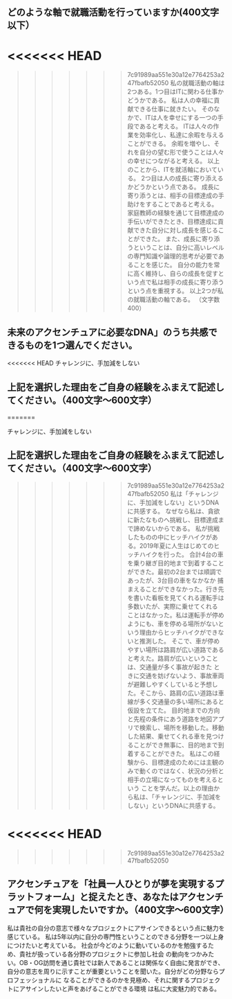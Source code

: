 ## どのような軸で就職活動を行っていますか(400文字以下）
<<<<<<< HEAD
=======

>>>>>>> 7c91989aa551e30a12e7764253a247fbafb52050
私の就職活動の軸は2つある。1つ目はITに関わる仕事かどうかである。
私は人の幸福に貢献できる仕事に就きたい。
そのなかで、ITは人を幸せにする一つの手段であると考える。
ITは人々の作業を効率化し、私達に余暇を与えることができる。
余暇を増やし、それを自分の望む形で使うことは人々の幸せにつながると考える。
以上のことから、ITを就活軸においている。
2つ目は人の成長に寄り添えるかどうかという点である。
成長に寄り添うとは、相手の目標達成の手助けをすることであると考える。
家庭教師の経験を通じて目標達成の手伝いができたとき、目標達成に貢献できた自分に対し成長を感じることができた。
また、成長に寄り添うということは、自分に高いレベルの専門知識や論理的思考が必要であることを感じた。
自分の能力を常に高く維持し、自らの成長を促すという点で私は相手の成長に寄り添うという点を重視する。
以上2つが私の就職活動の軸である。
（文字数 400）

## 未来のアクセンチュアに必要なDNA」のうち共感できるものを1つ選んでください。
<<<<<<< HEAD
チャレンジに、手加減をしない

## 上記を選択した理由をご自身の経験をふまえて記述してください。（400文字〜600文字）
=======

チャレンジに、手加減をしない

## 上記を選択した理由をご自身の経験をふまえて記述してください。（400文字〜600文字）

>>>>>>> 7c91989aa551e30a12e7764253a247fbafb52050
私は「チャレンジに、手加減をしない」というDNAに共感する。
なぜなら私は、貪欲に新たなものへ挑戦し、目標達成まで諦めないからである。
私が挑戦したものの中にヒッチハイクがある。2019年夏に人生はじめてのヒッチハイクを行った。
合計4台の車を乗り継ぎ目的地まで到着することができた。最初の2台までは順調であったが、3台目の車をなかなか
捕まえることができなかった。行き先を書いた看板を見てくれる運転手は多数いたが、実際に乗せてくれる
ことはなかった。私は運転手が停めようにも、車を停める場所がないという理由からヒッチハイクができないと推測した。
そこで、車が停めやすい場所は路肩が広い道路であると考えた。路肩が広いということは、交通量が多く事故が起きた
ときに交通を妨げないよう、事故車両が避難しやすくしていると予想した。そこから、路肩の広い道路は車線が多く交通量の多い場所にあると仮設を立てた。
目的地までの方向と先程の条件にあう道路を地図アプリで検索し、場所を移動した。移動した結果、乗せてくれる車を見つけることができ無事に、目的地まで到着することができた。
私はこの経験から、目標達成のためには主観のみで動くのではなく、状況の分析と相手の立場になってものを考えるという
ことを学んだ。以上の理由から私は、「チャレンジに、手加減をしない」というDNAに共感する。

<<<<<<< HEAD
=======

>>>>>>> 7c91989aa551e30a12e7764253a247fbafb52050
## アクセンチュアを「社員一人ひとりが夢を実現するプラットフォーム」と捉えたとき、あなたはアクセンチュアで何を実現したいですか。（400文字〜600文字）
私は貴社の自分の意志で様々なプロジェクトにアサインできるという点に魅力を感じている。
私は5年以内に自分の専門性ということのできる分野を一つ以上身につけたいと考えている。
社会が今どのように動いているのかを勉強するため、貴社が扱っている各分野のプロジェクトに参加し社会
の動向をつかみたい。OB・OG訪問を通じ貴社では新人であることは関係なく自由に発言ができ、
自分の意志を周りに示すことが重要ということを聞いた。自分がどの分野ならプロフェッショナルに
なることができるのかを見極め、それに関するプロジェクトにアサインしたいと声をあげることができる環境
は私に大変魅力的である。
